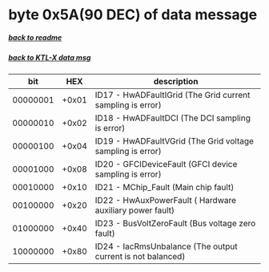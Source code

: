 # byte 0x5A(90 DEC) of data message
##### [back to readme](../README.md)
##### [back to KTL-X data msg](decode_data_KTL-X.md)


| bit      	| HEX   	| description                                                 	|
|----------	|-------	|-------------------------------------------------------------	|
| 00000001 	| +0x01 	| ID17 - HwADFaultIGrid (The Grid current sampling is error)  	|
| 00000010 	| +0x02 	| ID18 - HwADFaultDCI (The DCI sampling is error)             	|
| 00000100 	| +0x04 	| ID19 - HwADFaultVGrid (The Grid voltage sampling is error)  	|
| 00001000 	| +0x08 	| ID20 - GFCIDeviceFault (GFCI device sampling is error)      	|
| 00010000 	| +0x10 	| ID21 - MChip_Fault (Main chip fault)                        	|
| 00100000 	| +0x20 	| ID22 - HwAuxPowerFault ( Hardware auxiliary power fault)    	|
| 01000000 	| +0x40 	| ID23 - BusVoltZeroFault (Bus voltage zero fault)            	|
| 10000000 	| +0x80 	| ID24 - IacRmsUnbalance (The output current is not balanced) 	|
